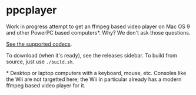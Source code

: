 # ppcplayer

Work in progress attempt to get an ffmpeg based video player on Mac OS 9 and other PowerPC based computers\*. Why? We don't ask those questions.

[See the supported codecs](https://github.com/IoIxD/ppcplayer/wiki/Supported-Codecs).

To download (when it's ready), see the releases sidebar. To build from source, just use `./build.sh`.

\* Desktop or laptop computers with a keyboard, mouse, etc. Consoles like the Wii are not targetted here; the Wii in particular already has a modern ffmpeg based video player for it.
